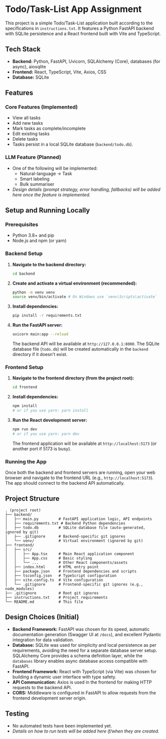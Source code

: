 # Todo/Task-List App Assignment

This project is a simple Todo/Task-List application built according to the specifications in `instructions.txt`. It features a Python FastAPI backend with SQLite persistence and a React frontend built with Vite and TypeScript.

## Tech Stack

- **Backend:** Python, FastAPI, Uvicorn, SQLAlchemy (Core), databases (for async), aiosqlite
- **Frontend:** React, TypeScript, Vite, Axios, CSS
- **Database:** SQLite

## Features

### Core Features (Implemented)

- View all tasks
- Add new tasks
- Mark tasks as complete/incomplete
- Edit existing tasks
- Delete tasks
- Tasks persist in a local SQLite database (`backend/todo.db`).

### LLM Feature (Planned)

- One of the following will be implemented:
  - Natural-language → Task
  - Smart labeling
  - Bulk summariser
- _Design details (prompt strategy, error handling, fallbacks) will be added here once the feature is implemented._

## Setup and Running Locally

### Prerequisites

- Python 3.8+ and pip
- Node.js and npm (or yarn)

### Backend Setup

1.  **Navigate to the backend directory:**
    ```bash
    cd backend
    ```
2.  **Create and activate a virtual environment (recommended):**
    ```bash
    python -m venv venv
    source venv/bin/activate # On Windows use `venv\Scripts\activate`
    ```
3.  **Install dependencies:**
    ```bash
    pip install -r requirements.txt
    ```
4.  **Run the FastAPI server:**
    ```bash
    uvicorn main:app --reload
    ```
    The backend API will be available at `http://127.0.0.1:8000`.
    The SQLite database file (`todo.db`) will be created automatically in the `backend` directory if it doesn't exist.

### Frontend Setup

1.  **Navigate to the frontend directory (from the project root):**
    ```bash
    cd frontend
    ```
2.  **Install dependencies:**
    ```bash
    npm install
    # or if you use yarn: yarn install
    ```
3.  **Run the React development server:**
    ```bash
    npm run dev
    # or if you use yarn: yarn dev
    ```
    The frontend application will be available at `http://localhost:5173` (or another port if 5173 is busy).

### Running the App

Once both the backend and frontend servers are running, open your web browser and navigate to the frontend URL (e.g., `http://localhost:5173`). The app should connect to the backend API automatically.

## Project Structure

```
. (project root)
├── backend/
│   ├── main.py         # FastAPI application logic, API endpoints
│   ├── requirements.txt # Backend Python dependencies
│   ├── todo.db         # SQLite database file (auto-generated, ignored by git)
│   ├── .gitignore      # Backend-specific git ignores
│   └── venv/           # Virtual environment (ignored by git)
├── frontend/
│   ├── src/
│   │   ├── App.tsx     # Main React application component
│   │   ├── App.css     # Basic styling
│   │   └── ...         # Other React components/assets
│   ├── index.html      # HTML entry point
│   ├── package.json    # Frontend dependencies and scripts
│   ├── tsconfig.json   # TypeScript configuration
│   ├── vite.config.ts  # Vite configuration
│   └── .gitignore      # Frontend-specific git ignores (e.g., node_modules)
├── .gitignore          # Root git ignores
├── instructions.txt    # Project requirements
└── README.md           # This file
```

## Design Choices (Initial)

- **Backend Framework:** FastAPI was chosen for its speed, automatic documentation generation (Swagger UI at `/docs`), and excellent Pydantic integration for data validation.
- **Database:** SQLite was used for simplicity and local persistence as per requirements, avoiding the need for a separate database server setup. SQLAlchemy Core provides a schema definition layer, while the `databases` library enables async database access compatible with FastAPI.
- **Frontend Framework:** React with TypeScript (via Vite) was chosen for building a dynamic user interface with type safety.
- **API Communication:** Axios is used in the frontend for making HTTP requests to the backend API.
- **CORS:** Middleware is configured in FastAPI to allow requests from the frontend development server origin.

## Testing

- No automated tests have been implemented yet.
- _Details on how to run tests will be added here if/when they are created._
